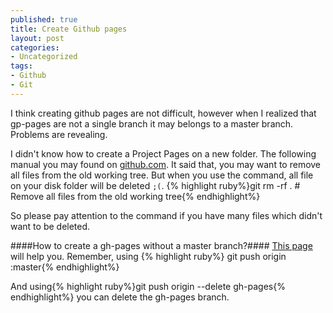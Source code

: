 ```yaml
--- 
published: true
title: Create Github pages 
layout: post
categories:
- Uncategorized
tags: 
- Github
- Git
---
```

I think creating github pages are not difficult, however when I realized that gp-pages are not a single branch it may belongs to a master branch. Problems are revealing. 

I didn't know how to create a  Project Pages on a new folder.
The following manual you may found on [github.com](http://help.github.com/articles/creating-project-pages-manually "creating project pages manually").
It said that, you may want to remove all files from the old working tree. But when you use the command, all file on your disk folder will be deleted `;(`.
{% highlight ruby%}git rm -rf . # Remove all files from the old working tree{% endhighlight%}

So please pay attention to the command if you have many files which didn't want to be deleted.

####How to create a gh-pages without a master branch?####
[This page](http://oli.jp/2011/github-pages-workflow/ "github pages workflow") will help you.
Remember, using 
{% highlight ruby%} git push origin :master{% endhighlight%}

And using{% highlight ruby%}git push origin --delete gh-pages{% endhighlight%} you can delete the gh-pages branch.
